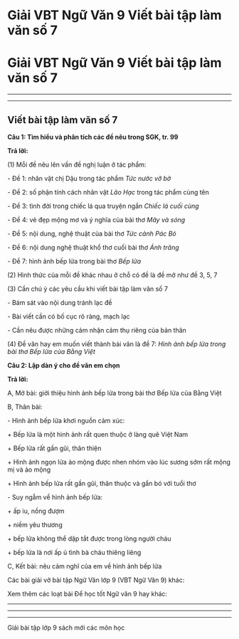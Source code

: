 # Giải VBT Ngữ Văn 9 Viết bài tập làm văn số 7

# Giải VBT Ngữ Văn 9 Viết bài tập làm văn số 7

* * *

* * *

## Viết bài tập làm văn số 7

**Câu 1: Tìm hiểu và phân tích các đề nêu trong SGK, tr. 99**

**Trả lời:**

(1) Mỗi đề nêu lên vấn đề nghị luận ở tác phẩm:

\- Đề 1: nhân vật chị Dậu trong tác phẩm _Tức nước vỡ bờ_

\- Đề 2: số phận tính cách nhân vật _Lão Hạc_ trong tác phẩm cùng tên

\- Đề 3: tình đời trong chiếc lá qua truyện ngắn _Chiếc lá cuối cùng_

\- Đề 4: vẻ đẹp mộng mơ và ý nghĩa của bài thơ _Mây và sóng_

\- Đề 5: nội dung, nghệ thuật của bài thơ _Tức cảnh Pác Bó_

\- Đề 6: nội dung nghệ thuật khổ thơ cuối bài thơ _Ánh trăng_

\- Đề 7: hình ảnh bếp lửa trong bài thơ _Bếp lửa_

(2) Hình thức của mỗi đề khác nhau ở chỗ có đề là đề mở như đề 3, 5, 7

(3) Cần chú ý các yêu cầu khi viết bài tập làm văn số 7

\- Bám sát vào nội dung tránh lạc đề

\- Bài viết cần có bố cục rõ ràng, mạch lạc

\- Cần nêu được những cảm nhận cảm thụ riêng của bản thân

(4) Đề văn hay em muốn viết thành bài văn là đề 7: _Hình ảnh bếp lửa trong bài thơ Bếp lửa của Bằng Việt_

**Câu 2: Lập dàn ý cho đề văn em chọn**

**Trả lời:**

A, Mở bài: giới thiệu hình ảnh bếp lửa trong bài thơ Bếp lửa của Bằng Việt

B, Thân bài: 

\- Hình ảnh bếp lửa khơi nguồn cảm xúc:

\+ Bếp lửa là một hình ảnh rất quen thuộc ở làng quê Việt Nam

\+ Bếp lửa rất gần gũi, thân thiện

\+ Hình ảnh ngọn lửa ảo mộng được nhen nhóm vào lúc sương sớm rất mộng mị và ảo mộng

\+ Hình ảnh bếp lửa rất gần gũi, thân thuộc và gắn bó với tuổi thơ

\- Suy ngẫm về hình ảnh bếp lửa:

\+ ấp iu, nồng đượm

\+ niềm yêu thương

\+ bếp lửa không thể dập tắt được trong lòng người cháu

\+ bếp lửa là nơi ấp ủ tình bà cháu thiêng liêng

C, Kết bài: nêu cảm nghĩ của em về hình ảnh bếp lửa

Các bài giải vở bài tập Ngữ Văn lớp 9 (VBT Ngữ Văn 9) khác:

Xem thêm các loạt bài Để học tốt Ngữ văn 9 hay khác:

* * *

* * *

* * *

Giải bài tập lớp 9 sách mới các môn học
